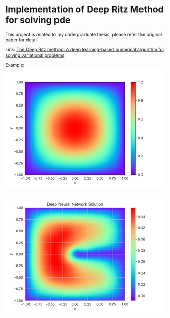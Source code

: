 # Implementation of Deep Ritz Method for solving pde
 This project is related to my undergraduate thesis, please refer the original paper for detail

 Link: [The Deep Ritz method: A deep learning-based numerical algorithm for solving variational problems
](https://arxiv.org/abs/1710.00211)

Example:
![nonsingular](/pics/nonsingular.jpg "Solution of -\Delta u = 4-2(x^2+y^2)")

![singular](/pics/singular.jpg "Solution of -\Delta u=1")

